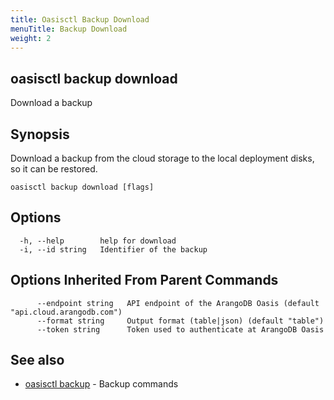 ```yaml
---
title: Oasisctl Backup Download
menuTitle: Backup Download
weight: 2
---
```

## oasisctl backup download

Download a backup

## Synopsis
Download a backup from the cloud storage to the local deployment disks, so it can be restored.

```
oasisctl backup download [flags]
```

## Options
```
  -h, --help        help for download
  -i, --id string   Identifier of the backup
```

## Options Inherited From Parent Commands
```
      --endpoint string   API endpoint of the ArangoDB Oasis (default "api.cloud.arangodb.com")
      --format string     Output format (table|json) (default "table")
      --token string      Token used to authenticate at ArangoDB Oasis
```

## See also
* [oasisctl backup](_index.md)	 - Backup commands

